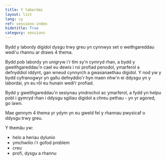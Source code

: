 ```yaml
---
title: Y labordai
layout: list
lang: cy
ref: sessions-index
hidetitle: True
category: sessions 
---
```


Bydd y labordy digidol dysgu trwy greu yn cynnwys set o weithgareddau wedi'u rhannu ar draws 4 thema.

Bydd pob labordy yn unigryw i'r tîm sy'n cymryd rhan, a bydd y gweithgareddau'n cael eu dewis i roi profiad penodol, ymarferol a defnyddiol iddynt, gan wneud cynnyrch a gwasanaethau digidol. Y nod yw y bydd cyfranogwyr yn gallu defnyddio'r hyn maen nhw'n ei ddysgu yn y labordai, yn eu rôl eu hunain wedi’r profiad.

Bydd y gweithgareddau'n sesiynau ymdrochol ac ymarferol, a fydd yn helpu pobl i gymryd rhan i ddysgu sgiliau digidol a chreu pethau - yn yr agored, go iawn.

Mae gennym 4 thema yr ydym yn eu gweld fel y rhannau pwysicaf o ddysgu trwy greu.

Y themâu yw:

* helo a heriau dylunio
* ymchwilio i'r gofod problem
* creu
* profi, dysgu a rhannu
